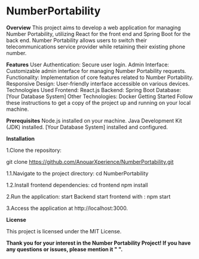 # NumberPortability
**Overview**
This project aims to develop a web application for managing Number Portability, utilizing React for the front end and Spring Boot for the back end. Number Portability allows users to switch their telecommunications service provider while retaining their existing phone number.

**Features**
User Authentication: Secure user login.
Admin Interface: Customizable admin interface for managing Number Portability requests.
Functionality: Implementation of core features related to Number Portability.
Responsive Design: User-friendly interface accessible on various devices.
Technologies Used
Frontend: React.js
Backend: Spring Boot
Database: [Your Database System]
Other Technologies: Docker
Getting Started
Follow these instructions to get a copy of the project up and running on your local machine.

**Prerequisites**
Node.js installed on your machine.
Java Development Kit (JDK) installed.
[Your Database System] installed and configured.

**Installation**

1.Clone the repository:

git clone https://github.com/AnouarXperience/NumberPortability.git

1.1.Navigate to the project directory:
cd NumberPortability

1.2.Install frontend dependencies:
cd frontend
npm install

2.Run the application:
start Backend
start frontend with : npm start

3.Access the application at http://localhost:3000.

**License**

This project is licensed under the MIT License.

****Thank you for your interest in the Number Portability Project! If you have any questions or issues, please mention it " ".****


